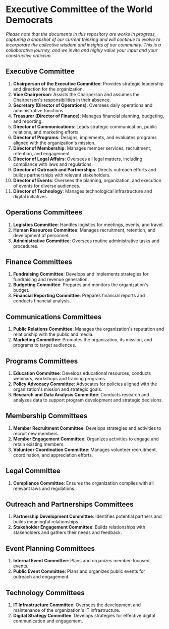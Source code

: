 # Executive Committee of the World Democrats

*Please note that the documents in this repository are works in progress, capturing a snapshot of our current thinking and will continue to evolve to incorporate the collective wisdom and insights of our community. This is a collaborative journey, and we invite and highly value your input and your constructive criticism.*

## Executive Committee
1. **Chairperson of the Executive Committee**: Provides strategic leadership and direction for the organization.
2. **Vice Chairperson**: Assists the Chairperson and assumes the Chairperson's responsibilities in their absence.
3. **Secretary (Director of Operations)**: Oversees daily operations and administrative functions.
4. **Treasurer (Director of Finance)**: Manages financial planning, budgeting, and reporting.
5. **Director of Communications**: Leads strategic communication, public relations, and marketing efforts.
6. **Director of Programs**: Designs, implements, and evaluates programs aligned with the organization's mission.
7. **Director of Membership**: Manages member services, recruitment, retention, and engagement.
8. **Director of Legal Affairs**: Oversees all legal matters, including compliance with laws and regulations.
9. **Director of Outreach and Partnerships**: Directs outreach efforts and builds partnerships with relevant stakeholders.
10. **Director of Events**: Oversees the planning, organization, and execution of events for diverse audiences.
11. **Director of Technology**: Manages technological infrastructure and digital initiatives.

## Operations Committees
1. **Logistics Committee**: Handles logistics for meetings, events, and travel.
2. **Human Resources Committee**: Manages recruitment, retention, and development of personnel.
3. **Administrative Committee**: Oversees routine administrative tasks and procedures.

## Finance Committees
1. **Fundraising Committee**: Develops and implements strategies for fundraising and revenue generation.
2. **Budgeting Committee**: Prepares and monitors the organization's budget.
3. **Financial Reporting Committee**: Prepares financial reports and conducts financial analysis.

## Communications Committees
1. **Public Relations Committee**: Manages the organization's reputation and relationship with the public and media.
2. **Marketing Committee**: Promotes the organization, its mission, and programs to target audiences.

## Programs Committees
1. **Education Committee**: Develops educational resources, conducts webinars, workshops and training programs.
2. **Policy Advocacy Committee**: Advocates for policies aligned with the organization's mission and strategic goals.
3. **Research and Data Analysis Committee**: Conducts research and analyzes data to support program development and strategic decisions.

## Membership Committees
1. **Member Recruitment Committee**: Develops strategies and activities to recruit new members.
2. **Member Engagement Committee**: Organizes activities to engage and retain existing members.
3. **Volunteer Coordination Committee**: Manages volunteer recruitment, coordination, and appreciation efforts.

## Legal Committee
1. **Compliance Committee**: Ensures the organization complies with all relevant laws and regulations.

## Outreach and Partnerships Committees
1. **Partnership Development Committee**: Identifies potential partners and builds meaningful relationships.
2. **Stakeholder Engagement Committee**: Builds relationships with stakeholders and gathers their needs and feedback.

## Event Planning Committees
1. **Internal Event Committee**: Plans and organizes member-focused events.
2. **Public Event Committee**: Plans and organizes public events for outreach and engagement.

## Technology Committees
1. **IT Infrastructure Committee**: Oversees the development and maintenance of the organization's IT infrastructure.
2. **Digital Strategy Committee**: Develops strategies for effective digital communication and engagement.
